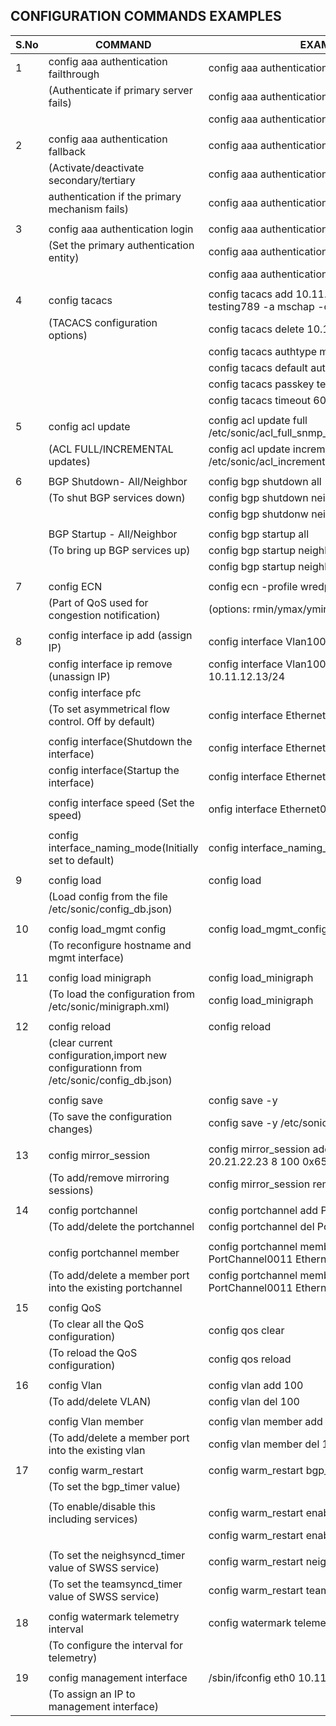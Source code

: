## CONFIGURATION COMMANDS EXAMPLES

| S.No |COMMAND | EXAMPLE |
| ----| ------- | --------- |
|   1  |  config aaa authentication failthrough        | config aaa authentication failthrough enable  |
|	   | (Authenticate if primary server fails)        | config aaa authentication failthrough disable  | 
|	   |											   | config aaa authentication failthrough default  |
|	   |											   |												|
|   2  |  config aaa authentication fallback		   | config aaa authentication fallback enable    |
|	   |(Activate/deactivate secondary/tertiary 	   | config aaa authentication fallback disable   |
|      |authentication if the primary mechanism fails) | config aaa authentication fallback default   |
|  	   | 			   								   | 											  |
|	3  | config aaa authentication login			   | config aaa authentication login tacacs+  	  |
|	   | (Set the primary authentication entity)	   | config aaa authentication login local		  |
|      |											   | config aaa authentication login default      |
|	   |  											   | 											  |
|	4  |  config tacacs								   | config tacacs add 10.11.12.13 -t 10 -k testing789 -a mschap -o 50 -p 9	|
|	   | (TACACS configuration options)				   | config tacacs delete 10.11.12.13			  |
|      | 											   | config tacacs authtype mschap				  |
|	   |											   | config tacacs default authtype				  |
|      |											   | config tacacs passkey testing123			  |
|	   |											   | config tacacs timeout 60					  |
|	   | 							   				   |											  |
|	5  | config acl	update				 	     	   | config acl update full /etc/sonic/acl_full_snmp_1_2_ssh_4.json |
|	   | (ACL FULL/INCREMENTAL updates)				   | config acl update incremental /etc/sonic/acl_incremental_snmp_1_3_ssh_4.json |		
|	   | 											   | 		
|	6  | 	BGP Shutdown- All/Neighbor				   | config bgp shutdown all  					  |
|	   |   (To shut BGP services down)				   | config bgp shutdown neighbor 192.168.1.124	  |
|	   | 											   | config bgp shutdonw neighbor SONIC02SPINE	  |
|	   | 											   | 
|	   | 	BGP Startup - All/Neighbor				   | config bgp startup all
|	   |   (To bring up BGP services up)			   | config bgp startup neighbor 192.168.1.124	  |
|	   | 											   | config bgp startup neighbor SONIC02SPINE	  |
|	   | 											   | 
|	7  | config ECN									   | config ecn -profile wredprofileabcd -rmax 100|
|	   | (Part of QoS used for congestion notification)| (options: rmin/ymax/ymin/gmax/gmin)          |
|	   | 											   | 											  |				
|	8  | config interface ip add (assign IP)		   | config interface Vlan100 ip add 10.11.12.13/24 |
|	   | config interface ip remove	(unassign IP)	   | config interface Vlan100 ip remove 10.11.12.13/24 |
|	   | config interface pfc 						   | 												   |
|	   | (To set asymmetrical flow control. Off by default)|config interface Ethernet0 pfc asymmetric on   |
|	   | 											   | 												   |
|	   | config interface(Shutdown the interface)	   | config interface Ethernet0 shutdown			   |
|	   | config interface(Startup the interface)	   | config interface Ethernet0 startup				   |
|	   | 											   | 												   |
|	   | config interface speed (Set the speed)		   | onfig interface Ethernet0 speed 40000			   |
|	   | 											   | 												   |
|	   | config interface_naming_mode(Initially set to default)| config interface_naming_mode alias		   |
|	   | 											   | 												   |
|	9  | config load								   | config load									   |
|	   | (Load config from the file /etc/sonic/config_db.json)| 										   |
|	   | 											   | 												   |
|  10  | config load_mgmt config					   | config load_mgmt_config						   |
|	   | (To reconfigure hostname and mgmt interface)  | 												   |
|	   | 											   | 												   |
|  11  | config load minigraph						   | config load_minigraph							   |
|	   | (To load the configuration from /etc/sonic/minigraph.xml)|config load_minigraph				   |
|	   | 											   | 												   |
|  12  | config reload								   | config reload									   |
|	   | (clear current configuration,import new configurationn from /etc/sonic/config_db.json)| 		   |
|	   | 											   | 												   |
|	   | config save								   | config save -y									   |
|	   | (To save the configuration changes)		   | config save -y /etc/sonic/config2.json			   |
|	   | 											   | 												   |
|  13  | config mirror_session						   | config mirror_session add mrr_abcd 1.2.3.4 20.21.22.23 8 100 0x6558 0|
|	   | (To add/remove mirroring sessions)		       | config mirror_session remove mrr_abcd			   |
|	   | 											   | 												   |
|  14  | config portchannel							   | config portchannel add PortChannel0011			   |
|	   | (To add/delete the portchannel			       | config portchannel del PortChannel0011			   |
|	   | 											   | 												   |
|	   | config portchannel member					   | config portchannel member add PortChannel0011 Ethernet4|
|	   | (To add/delete a member port into the existing portchannel| config portchannel member del PortChannel0011 Ethernet4|
|	   | 											   | 												   |
|  15  | config QoS									   | 												   |
|	   | (To clear all the QoS configuration)		   | config qos clear								   |
|	   | (To reload the QoS configuration)			   | config qos reload								   |
|	   | 											   | 												   |
|  16  | config Vlan								   | config vlan add 100							   |
|	   | (To add/delete VLAN)						   | config vlan del 100							   |
|	   | 											   | 												   |
|	   | config Vlan member							   | config vlan member add 100 Ethernet0			   |
|	   | (To add/delete a member port into the existing vlan| config vlan member del 100 Ethernet0	       |
|	   | 											   | 												   |
|  17  | config warm_restart						   | config warm_restart bgp_timer 1000				   |
|	   | (To set the bgp_timer value)				   | 											       |
|      |											   |												   |
|	   | (To enable/disable this including services)   | config warm_restart enable						   |
|	   | 											   | config warm_restart enable swss		    	   | 
|	   | 											   | 												   |
|	   | (To set the neighsyncd_timer value	of SWSS service)| 	config warm_restart neighsyncd_timer 2000  |
|	   | (To set the teamsyncd_timer value	of SWSS service)|	config warm_restart teamsyncd_timer 3000   | 
|	   | 											   | 												   |
| 18   | config watermark telemetry interval 		   | config watermark telemetry interval 999		   |
|	   | (To configure the interval for telemetry)	   | 												   |
|	   | 											   | 												   |
| 19   | config management interface				   | /sbin/ifconfig eth0 10.11.12.13/24				   |
|	   | (To assign an IP to management interface)	   | 												   |

